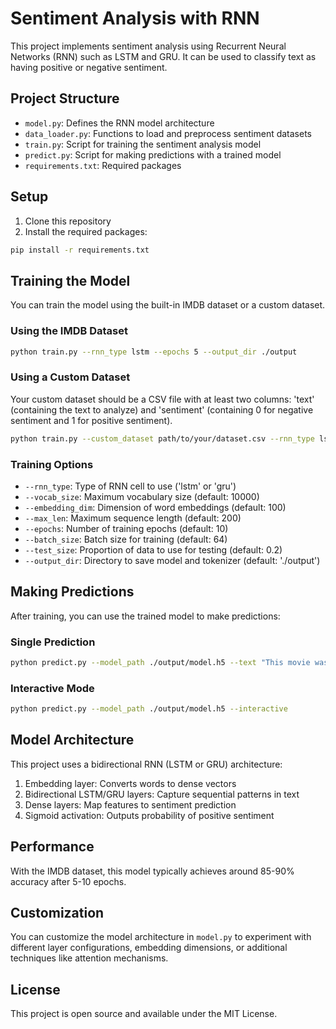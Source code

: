 # Sentiment Analysis with RNN

This project implements sentiment analysis using Recurrent Neural Networks (RNN) such as LSTM and GRU. It can be used to classify text as having positive or negative sentiment.

## Project Structure

- `model.py`: Defines the RNN model architecture
- `data_loader.py`: Functions to load and preprocess sentiment datasets
- `train.py`: Script for training the sentiment analysis model
- `predict.py`: Script for making predictions with a trained model
- `requirements.txt`: Required packages

## Setup

1. Clone this repository
2. Install the required packages:

```bash
pip install -r requirements.txt
```

## Training the Model

You can train the model using the built-in IMDB dataset or a custom dataset.

### Using the IMDB Dataset

```bash
python train.py --rnn_type lstm --epochs 5 --output_dir ./output
```

### Using a Custom Dataset

Your custom dataset should be a CSV file with at least two columns: 'text' (containing the text to analyze) and 'sentiment' (containing 0 for negative sentiment and 1 for positive sentiment).

```bash
python train.py --custom_dataset path/to/your/dataset.csv --rnn_type lstm --epochs 5 --output_dir ./output
```

### Training Options

- `--rnn_type`: Type of RNN cell to use ('lstm' or 'gru')
- `--vocab_size`: Maximum vocabulary size (default: 10000)
- `--embedding_dim`: Dimension of word embeddings (default: 100)
- `--max_len`: Maximum sequence length (default: 200)
- `--epochs`: Number of training epochs (default: 10)
- `--batch_size`: Batch size for training (default: 64)
- `--test_size`: Proportion of data to use for testing (default: 0.2)
- `--output_dir`: Directory to save model and tokenizer (default: './output')

## Making Predictions

After training, you can use the trained model to make predictions:

### Single Prediction

```bash
python predict.py --model_path ./output/model.h5 --text "This movie was amazing!"
```

### Interactive Mode

```bash
python predict.py --model_path ./output/model.h5 --interactive
```

## Model Architecture

This project uses a bidirectional RNN (LSTM or GRU) architecture:

1. Embedding layer: Converts words to dense vectors
2. Bidirectional LSTM/GRU layers: Capture sequential patterns in text
3. Dense layers: Map features to sentiment prediction
4. Sigmoid activation: Outputs probability of positive sentiment

## Performance

With the IMDB dataset, this model typically achieves around 85-90% accuracy after 5-10 epochs.

## Customization

You can customize the model architecture in `model.py` to experiment with different layer configurations, embedding dimensions, or additional techniques like attention mechanisms.

## License

This project is open source and available under the MIT License.